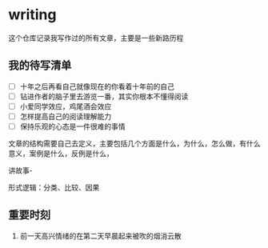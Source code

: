 # writing
这个仓库记录我写作过的所有文章，主要是一些新路历程

## 我的待写清单

- [ ] 十年之后再看自己就像现在的你看着十年前的自己
- [ ] 钻进作者的脑子里去游览一番，其实你根本不懂得阅读
- [ ] 小爱同学效应，鸡尾酒会效应
- [ ] 怎样提高自己的阅读理解能力
- [ ] 保持乐观的心态是一件很难的事情

文章的结构需要自己去定义，主要包括几个方面是什么，为什么，怎么做，有什么意义，案例是什么，反例是什么，

讲故事-

形式逻辑：分类、比较、因果

## 重要时刻
1. 前一天高兴情绪的在第二天早晨起来被吹的烟消云散